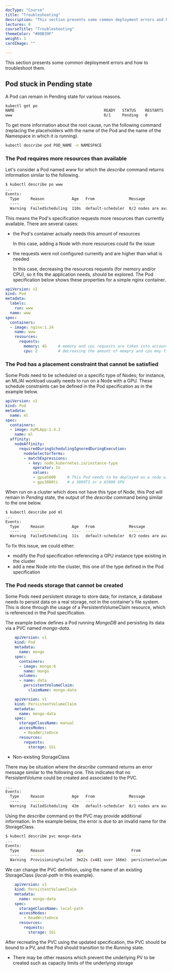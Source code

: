 ```yaml
---
docType: "Course"
title: "Troubleshooting"
description: "This section presents some common deployment errors and how to troubleshoot them."
lectures: 0
courseTitle: "Troubleshooting"
themeColor: "#00B39F"
weight: 1
cardImage: ""

---
```


This section presents some common deployment errors and how to troubleshoot them.

## Pod stuck in Pending state

A Pod can remain in Pending state for various reasons.

```bash
kubectl get po
NAME                                       READY   STATUS    RESTARTS   AGE
www                                        0/1     Pending   0          6s
```

To get more information about the root cause, run the following command (replacing the placeholders with the name of the Pod and the name of the Namespace in which it is running).

```bash
kubectl describe pod POD_NAME -n NAMESPACE
```

### The Pod requires more resources than available

Let's consider a Pod named *www* for which the *describe* command returns information similar to the following.

```bash
$ kubectl describe po www
...
Events:
  Type     Reason            Age   From               Message
  ----     ------            ----  ----               -------
  Warning  FailedScheduling  110s  default-scheduler  0/2 nodes are available: 2 Insufficient cpu, 2 Insufficient memory. preemption: 0/2 nodes are available: 2 No preemption victims found for incoming pod.
```

This means the Pod's specification requests more resources than currently available. There are several cases:

- the Pod's container actually needs this amount of resources
  
  In this case, adding a Node with more resources could fix the issue

- the requests were not configured currently and are higher than what is needed

  In this case, decreasing the resources requests (for memory and/or CPU), so it fits the application needs, should be explored. The Pod specification below shows these properties for a simple nginx container. 

```yaml {filename="pod.yaml"}
apiVersion: v1
kind: Pod
metadata:
  labels:
    run: www
  name: www
spec:
  containers:
  - image: nginx:1.24
    name: www
    resources:
      requests:
        memory: 4G     # memory and cpu requests are taken into account during the scheduling phase
        cpu: 2         # decreasing the amount of mempry and cpu may fix the issue in some cases
```

### The Pod has a placement constraint that cannot be satisfied

Some Pods need to be scheduled on a specific type of Nodes; for instance, an ML/AI workload usually needs to run on a Node with a GPU. These schedule constraints can be defined in the Pod specification as in the example below.

```yaml {filename="pod-ml.yaml"}
apiVersion: v1
kind: Pod
metadata:
  name: ml
spec:
  containers:
  - image: myMLApp:1.4.2
    name: ml
  affinity:
    nodeAffinity:
      requiredDuringSchedulingIgnoredDuringExecution:
        nodeSelectorTerms:
        - matchExpressions:
          - key: node.kubernetes.io/instance-type
            operator: In
            values:
            - gpua5000     # This Pod needs to be deployed on a node with 
            - gpu3080ti    # a 3080TI or a A5000 GPU
```

When run on a cluster which does not have this type of Node, this Pod will remain in *Pending* state, the output of the *describe* command being similar to the one below.

```bash
$ kubectl describe pod ml
...
Events:
  Type     Reason            Age   From               Message
  ----     ------            ----  ----               -------
  Warning  FailedScheduling  11s   default-scheduler  0/2 nodes are available: 2 node(s) didn't match Pod's node affinity/selector. preemption: 0/2 nodes are available: 2 Preemption is not helpful for scheduling.
```

To fix this issue, we could either:
- modify the Pod specification referencing a GPU instance type existing in the cluster
- add a new Node into the cluster, this one of the type defined in the Pod specification

### The Pod needs storage that cannot be created

Some Pods need persistent storage to store data; for instance, a database needs to persist data on a real storage, not in the container's file system. This is done through the usage of a PersistentVolumeClaim resource, which is referenced in the Pod specification.

The example below defines a Pod running *MongoDB* and persisting its data via a PVC named *mongo-data*.



```yaml {filename="pod.yaml"}
    apiVersion: v1
    kind: Pod
    metadata:
      name: mongo
    spec:
      containers:
      - image: mongo:6
        name: mongo
      volumes:
      - name: data
        persistentVolumeClaim:
          claimName: mongo-data
```

  

```yaml {filename="pvc.yaml"}
    apiVersion: v1
    kind: PersistentVolumeClaim
    metadata:
      name: mongo-data
    spec:
      storageClassName: manual
      accessModes:
        - ReadWriteOnce
      resources:
        requests:
          storage: 1Gi
```


- Non-existing StorageClass

There may be situation where the *describe* command returns an error message similar to the following one. This indicates that no PersistentVolume could be created and associated to the PVC.

```bash
...
Events:
  Type     Reason            Age   From               Message
  ----     ------            ----  ----               -------
  Warning  FailedScheduling  43m   default-scheduler  0/1 nodes are available: pod has unbound immediate PersistentVolumeClaims. preemption: 0/1 nodes are available: 1 Preemption is not helpful for scheduling.
```

Using the *describe* command on the PVC may provide additional information. In the example below, the error is due to an invalid name for the StorageClass.

```bash
$ kubectl describe pvc mongo-data
...
Events:
  Type     Reason              Age                     From                         Message
  ----     ------              ----                    ----                         -------
  Warning  ProvisioningFailed  3m22s (x481 over 166m)  persistentvolume-controller  storageclass.storage.k8s.io "manual" not found
```

We can change the PVC definition, using the name of an existing StorageClass (*local-path* in this example).

```yaml {filename="pvc.yaml"}
    apiVersion: v1
    kind: PersistentVolumeClaim
    metadata:
      name: mongo-data
    spec:
      storageClassName: local-path
      accessModes:
        - ReadWriteOnce
      resources:
        requests:
          storage: 1Gi
```

After recreating the PVC using the updated specification, the PVC should be bound to a PV, and the Pod should transition to the *Running* state.

- There may be other reasons which prevent the underlying PV to be created such as capacity limits of the underlying storage
